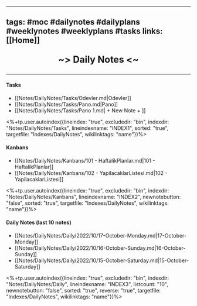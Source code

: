 ----
tags: #moc #dailynotes #dailyplans #weeklynotes #weeklyplans #tasks 
links: [[Home]]
----
<p align="center" style="font-size: 25; font-weight: bold;"> ~> Daily Notes <~ </p>

----
#### Tasks
<!--INDEX1-->
- [[Notes/DailyNotes/Tasks/Odevler.md|Odevler]]
- [[Notes/DailyNotes/Tasks/Pano.md|Pano]]
- [[Notes/DailyNotes/Tasks/Pano 1.md| + New Note + ]]

<%+tp.user.autoindex({lineindex: "true", excludedir: "bin", indexdir: "Notes/DailyNotes/Tasks", lineindexname: "INDEX1", sorted: "true", targetfile: "Indexes/DailyNotes", wikilinktags: "name"})%>
<!--INDEX1-->


#### Kanbans
<!--INDEX2-->
- [[Notes/DailyNotes/Kanbans/101 - HaftalikPlanlar.md|101 - HaftalikPlanlar]]
- [[Notes/DailyNotes/Kanbans/102 - YapilacaklarListesi.md|102 - YapilacaklarListesi]]

<%+tp.user.autoindex({lineindex: "true", excludedir: "bin", indexdir: "Notes/DailyNotes/Kanbans", lineindexname: "INDEX2", newnotebutton: "false", sorted: "true", targetfile: "Indexes/DailyNotes", wikilinktags: "name"})%>
<!--INDEX2-->


#### Daily Notes (last 10 notes)
<!--INDEX3-->
- [[Notes/DailyNotes/Daily/2022/10/17-October-Monday.md|17-October-Monday]]
- [[Notes/DailyNotes/Daily/2022/10/16-October-Sunday.md|16-October-Sunday]]
- [[Notes/DailyNotes/Daily/2022/10/15-October-Saturday.md|15-October-Saturday]]

<%+tp.user.autoindex({lineindex: "true", excludedir: "bin", indexdir: "Notes/DailyNotes/Daily", lineindexname: "INDEX3", listcount: "10",  newnotebutton: "false", sorted: "true", reverse: "true", targetfile: "Indexes/DailyNotes", wikilinktags: "name"})%>
<!--INDEX3-->
